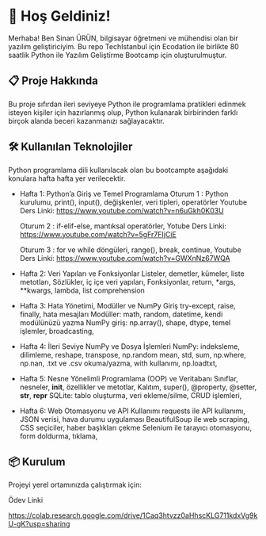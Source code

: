 # 🚀 Hoş Geldiniz!

Merhaba! Ben Sinan ÜRÜN, bilgisayar öğretmeni ve mühendisi olan bir yazılım geliştiriciyim. 
Bu repo TechIstanbul için Ecodation ile birlikte 80 saatlik Python ile Yazılım Geliştirme Bootcamp  için oluşturulmuştur.

## 📋 Proje Hakkında

Bu proje sıfırdan ileri seviyeye Python ile programlama pratikleri edinmek isteyen kişiler için hazırlanmış olup, Python kulanarak birbirinden farklı birçok alanda beceri kazanmanızı sağlayacaktır.

## 🛠️ Kullanılan Teknolojiler

Python programlama dili kullanılacak olan bu bootcampte aşağıdaki konulara hafta hafta yer verilecektir.

- Hafta 1: Python’a Giriş ve Temel Programlama
  Oturum 1 : Python kurulumu, print(), input(), değişkenler, veri tipleri, operatörler
  Youtube Ders Linki: https://www.youtube.com/watch?v=n6uGkh0K03U

  Oturum 2 : if-elif-else, mantıksal operatörler,
  Yotube Ders Linki: https://www.youtube.com/watch?v=5gFr7FIjCiE

  Oturum 3 : for ve while döngüleri, range(), break, continue,
  Youtube Ders Linki: https://www.youtube.com/watch?v=GWXnNz67WQA

- Hafta 2: Veri Yapıları ve Fonksiyonlar
Listeler, demetler, kümeler, liste metotları, 
Sözlükler, iç içe veri yapıları,
Fonksiyonlar, return, *args, **kwargs, lambda, list comprehension

- Hafta 3: Hata Yönetimi, Modüller ve NumPy Giriş
try-except, raise, finally, hata mesajları
Modüller: math, random, datetime, kendi modülünüzü yazma
NumPy giriş: np.array(), shape, dtype, temel işlemler, broadcasting, 

- Hafta 4: İleri Seviye NumPy ve Dosya İşlemleri
NumPy: indeksleme, dilimleme, reshape, transpose, np.random
mean, std, sum, np.where, np.nan, 
.txt ve .csv okuma/yazma, with kullanımı, np.loadtxt, 

- Hafta 5: Nesne Yönelimli Programlama (OOP) ve Veritabanı
Sınıflar, nesneler, __init__, özellikler ve metotlar, 
Kalıtım, super(), @property, @setter, __str__, __repr__
SQLite: tablo oluşturma, veri ekleme/silme, CRUD işlemleri, 

- Hafta 6: Web Otomasyonu ve API Kullanımı
requests ile API kullanımı, JSON verisi, hava durumu uygulaması
BeautifulSoup ile web scraping, CSS seçiciler, haber başlıkları çekme
Selenium ile tarayıcı otomasyonu, form doldurma, tıklama, 


## 📦 Kurulum

Projeyi yerel ortamınızda çalıştırmak için:





Ödev Linki

https://colab.research.google.com/drive/1Caq3htvzz0aHhscKLG711kdxVg9kU-gK?usp=sharing


